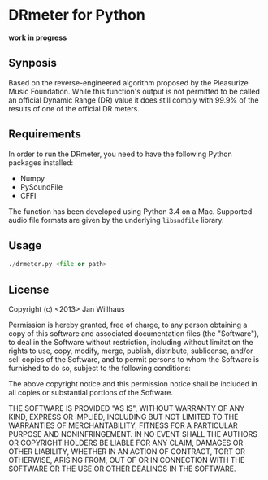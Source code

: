 # DRmeter for Python

**work in progress**

## Synposis

Based on the reverse-engineered algorithm proposed by the Pleasurize Music Foundation. While this function's output is not permitted to be called an  official Dynamic Range (DR) value it does still comply with 99.9% of the results of one of the official DR meters.

## Requirements

In order to run the DRmeter, you need to have the following Python packages installed:

* Numpy
* PySoundFile
* CFFI

The function has been developed using Python 3.4 on a Mac. Supported audio file formats are given by the underlying `libsndfile` library.

## Usage

```python
./drmeter.py <file or path>
```

## License

Copyright (c) <2013> Jan Willhaus

Permission is hereby granted, free of charge, to any person obtaining a copy of this software and associated documentation files  (the "Software"), to deal in the Software without restriction, including without limitation the rights to use, copy, modify, merge, publish, distribute, sublicense, and/or sell copies of the Software, and to permit persons to whom the Software is furnished to do so, subject to the following conditions:

The above copyright notice and this permission notice shall be included in all copies or substantial portions of the Software.

THE SOFTWARE IS PROVIDED "AS IS", WITHOUT WARRANTY OF ANY KIND,
EXPRESS OR IMPLIED, INCLUDING BUT NOT LIMITED TO THE WARRANTIES
OF MERCHANTABILITY, FITNESS FOR A PARTICULAR PURPOSE AND NONINFRINGEMENT. IN NO EVENT SHALL THE AUTHORS OR COPYRIGHT HOLDERS BE LIABLE FOR ANY CLAIM, DAMAGES OR OTHER LIABILITY, WHETHER IN AN ACTION OF CONTRACT, TORT OR OTHERWISE, ARISING FROM, OUT OF OR IN CONNECTION WITH THE SOFTWARE OR THE USE OR OTHER DEALINGS IN THE SOFTWARE.